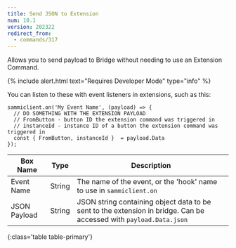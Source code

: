 ```yaml
---
title: Send JSON to Extension
num: 10.1
version: 202322
redirect_from:
  - commands/317
---
```


Allows you to send payload to Bridge without needing to use an Extension Command.

{% include alert.html text="Requires Developer Mode" type="info" %} 

You can listen to these with event listeners in extensions, such as this: 

```
sammiclient.on('My Event Name', (payload) => {
  // DO SOMETHING WITH THE EXTENSION PAYLOAD
  // FromButton - button ID the extension command was triggered in 
  // instanceId - instance ID of a button the extension command was triggered in
  const { FromButton, instanceId }  = payload.Data 
});
```

| Box Name | Type | Description | 
|-------|--------|--------
|Event Name|String|The name of the event, or the 'hook' name to use in `sammiclient.on`
|JSON Payload|String|JSON string containing object data to be sent to the extension in bridge. Can be accessed with `payload.Data.json`
{:class='table table-primary'}







